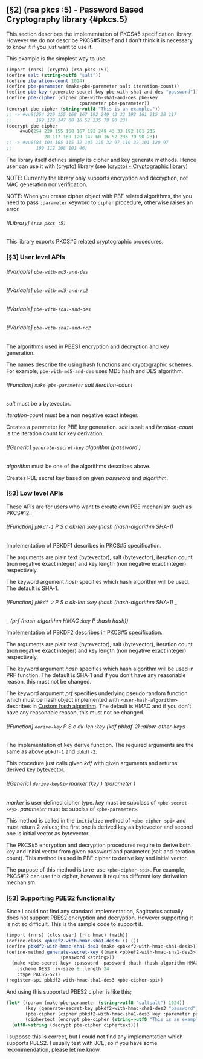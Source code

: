 [§2] (rsa pkcs :5) - Password Based Cryptography library {#pkcs.5}
-------------

This section describes the implementation of PKCS#5 specification library.
However we do not describe PKCS#5 itself and I don't think it is necessary to
know it if you just want to use it.

This example is the simplest way to use.

``````````scheme
(import (rnrs) (crypto) (rsa pkcs :5))
(define salt (string->utf8 "salt"))
(define iteration-count 1024)
(define pbe-parameter (make-pbe-parameter salt iteration-count))
(define pbe-key (generate-secret-key pbe-with-sha1-and-des "password"))
(define pbe-cipher (cipher pbe-with-sha1-and-des pbe-key 
                           :parameter pbe-parameter))
(encrypt pbe-cipher (string->utf8 "This is an example."))
;; -> #vu8(254 229 155 168 167 192 249 43 33 192 161 215 28 117
;;         169 129 147 60 16 52 235 79 90 23)
(decrypt pbe-cipher 
	 #vu8(254 229 155 168 167 192 249 43 33 192 161 215
              28 117 169 129 147 60 16 52 235 79 90 23))
;; -> #vu8(84 104 105 115 32 105 115 32 97 110 32 101 120 97
;;         109 112 108 101 46)
``````````

The library itself defines simply its cipher and key generate methods. Hence
user can use it with (crypto) library (see 
[(crypto) - Cryptographic library](#crypto))

NOTE: Currently the library only supports encryption and decryption, not MAC
generation nor verification.

NOTE: When you create cipher object with PBE related algorithms, the you need 
to pass `:parameter` keyword to `cipher` procedure, otherwise raises
an error.

###### [!Library] `(rsa pkcs :5)` 

This library exports PKCS#5 related cryptographic procedures.

### [§3] User level APIs

###### [!Variable] `pbe-with-md5-and-des` 
###### [!Variable] `pbe-with-md5-and-rc2` 
###### [!Variable] `pbe-with-sha1-and-des` 
###### [!Variable] `pbe-with-sha1-and-rc2` 

The algorithms used in PBES1 encryption and decryption and key generation.

The names describe the using hash functions and cryptographic schemes. For
example, `pbe-with-md5-and-des` uses MD5 hash and DES algorithm.


###### [!Function] `make-pbe-parameter`  _salt_ _iteration-count_

_salt_ must be a bytevector.

_iteration-count_ must be a non negative exact integer.

Creates a parameter for PBE key generation. _salt_ is salt and
_iteration-count_ is the iteration count  for key derivation.


###### [!Generic] `generate-secret-key`  _algorithm_ _(password_ _<string>)_

_algorithm_ must be one of the algorithms describes above.

Creates PBE secret key based on given _password_ and _algorithm_.


### [§3] Low level APIs

These APIs are for users who want to create own PBE mechanism such as PKCS#12.

###### [!Function] `pbkdf-1`  _P_ _S_ _c_ _dk-len_ _:key_ _(hash_ _(hash-algorithm_ _SHA-1)_

Implementation of PBKDF1 describes in PKCS#5 specification.

The arguments are plain text (bytevector), salt (bytevector), iteration count
(non negative exact integer) and key length (non negative exact integer)
respectively.

The keyword argument _hash_ specifies which hash algorithm will be used. The
default is SHA-1. 


###### [!Function] `pbkdf-2`  _P_ _S_ _c_ _dk-len_ _:key_ _(hash_ _(hash-algorithm_ _SHA-1)_ _
_ _(prf_ _(hash-algorithm_ _HMAC_ _:key_ _P_ _:hash_ _hash))_

Implementation of PBKDF2 describes in PKCS#5 specification.

The arguments are plain text (bytevector), salt (bytevector), iteration count
(non negative exact integer) and key length (non negative exact integer)
respectively.

The keyword argument _hash_ specifies which hash algorithm will be used in
PRF function. The default is SHA-1 and if you don't have any reasonable reason,
this must not be changed.

The keyword argument _prf_ specifies underlying pseudo random function which
must be hash object implemented with `<user-hash-algorithm>` describes in
[Custom hash algorithm](#custom.hash). The default is HMAC and if you
don't have any reasonable reason, this must not be changed.


###### [!Function] `derive-key`  _P_ _S_ _c_ _dk-len_ _:key_ _(kdf_ _pbkdf-2)_ _:allow-other-keys_

The implementation of key derive function. The required arguments are
the same as above `pbkdf-1` and `pbkdf-2`.

This procedure just calls given _kdf_ with given arguments and returns
derived key bytevector.


###### [!Generic] `derive-key&iv`  _marker_ _(key_ _<pbe-secret-key>)_ _(parameter_ _<pbe-parameter>)_

_marker_ is user defined cipher type. _key_ must be subclass of
`<pbe-secret-key>`. _parameter_ must be subclss of
`<pbe-parameter>`.

This method is called in the `initialize` method of
`<pbe-cipher-spi>` and must return 2 values; the first one is derived key
as bytevector and second one is initial vector as bytevector.

The PKCS#5 encryption and decryption procedures require to derive both
key and initial vector from given password and parameter (salt and iteration
count). This method is used in PBE cipher to derive key and initial vector.

The purpose of this method is to re-use `<pbe-cipher-spi>`. For example,
PKCS#12 can use this cipher, however it requires different key derivation
mechanism.


### [§3] Supporting PBES2 functionality

Since I could not find any standard implementation, Sagittarius actually does
not support PBES2 encryption and decryption. However supporting it is not so
difficult. This is the sample code to support it.

``````````scheme
(import (rnrs) (clos user) (rfc hmac) (math))
(define-class <pbkef2-with-hmac-sha1-des3> () ())
(define pbkdf2-with-hmac-sha1-des3 (make <pbkef2-with-hmac-sha1-des3>))
(define-method generate-secret-key ((mark <pbkef2-with-hmac-sha1-des3>)
				    (password <string>))
  (make <pbe-secret-key> :password  password :hash (hash-algorithm HMAC)
	:scheme DES3 :iv-size 8 :length 24
	:type PKCS5-S2))
(register-spi pbkdf2-with-hmac-sha1-des3 <pbe-cipher-spi>)
``````````

And using this supported PBES2 cipher is like this;

``````````scheme
(let* ((param (make-pbe-parameter (string->utf8 "saltsalt") 1024))
       (key (generate-secret-key pbkdf2-with-hmac-sha1-des3 "password"))
       (pbe-cipher (cipher pbkdf2-with-hmac-sha1-des3 key :parameter param))
       (ciphertext (encrypt pbe-cipher (string->utf8 "This is an example."))))
  (utf8->string (decrypt pbe-cipher ciphertext)))
``````````

I suppose this is correct, but I could not find any implementation which
supports PBES2. I usually test with JCE, so if you have some recommendation,
please let me know.
